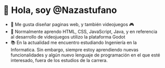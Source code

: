 # 👋 Hola, soy @Nazastufano 
- 👀 Me gusta diseñar paginas web, y también videojuegos 🎮
- 🌱 Normalmente aprendo HTML, CSS, JavaScript, Java, y en referencia al desarrollo de videojuegos utilizo la plataforma Godot
- 📚 En la actualidad me encuentro estudiando Ingeniería en la Informatica. Sin embargo, siempre estoy aprendiendo nuevas funcionalidades y algún nuevo lenguaje de programación en el que esté interesado, fuera de los estudios de la carrera.
<!---
Nazastufano/Nazastufano is a ✨ special ✨ repository because its `README.md` (this file) appears on your GitHub profile.
You can click the Preview link to take a look at your changes.
--->
